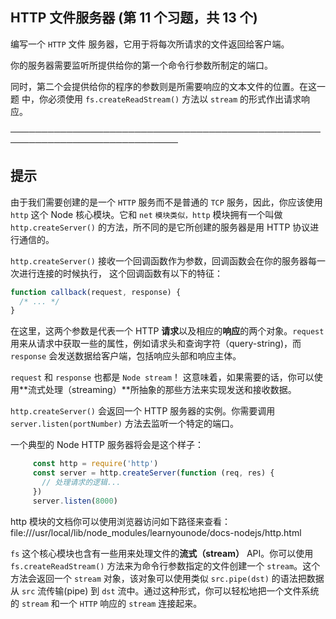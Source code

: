 ## HTTP 文件服务器 (第 11 个习题，共 13 个)

编写一个 `HTTP` 文件 服务器，它用于将每次所请求的文件返回给客户端。

你的服务器需要监听所提供给你的第一个命令行参数所制定的端口。

同时，第二个会提供给你的程序的参数则是所需要响应的文本文件的位置。在这一题
中，你必须使用 `fs.createReadStream()` 方法以 `stream` 的形式作出请求响应。

─────────────────────────────────────────────────────────────────────────────

## 提示

由于我们需要创建的是一个 `HTTP` 服务而不是普通的 `TCP` 服务，因此，你应该使用
`http` 这个 Node 核心模块。它和 `net` `模块类似，http` 模块拥有一个叫做
`http.createServer()` 的方法，所不同的是它所创建的服务器是用 HTTP
协议进行通信的。

`http.createServer()`
接收一个回调函数作为参数，回调函数会在你的服务器每一次进行连接的时候执行，
这个回调函数有以下的特征：

```js
function callback(request, response) {
  /* ... */
}
```

在这里，这两个参数是代表一个 HTTP **请求**以及相应的**响应**的两个对象。`request`
用来从请求中获取一些的属性，例如请求头和查询字符（query-string)，而
`response` 会发送数据给客户端，包括响应头部和响应主体。

`request` 和 `response` 也都是 `Node stream`！
这意味着，如果需要的话，你可以使用**流式处理（streaming）**所抽象的那些方法来实现发送和接收数据。

`http.createServer()` 会返回一个 HTTP 服务器的实例。你需要调用
`server.listen(portNumber)` 方法去监听一个特定的端口。

一个典型的 Node HTTP 服务器将会是这个样子：
```js
     const http = require('http')
     const server = http.createServer(function (req, res) {
       // 处理请求的逻辑...
     })
     server.listen(8000)
```
http 模块的文档你可以使用浏览器访问如下路径来查看：
file:///usr/local/lib/node_modules/learnyounode/docs-nodejs/http.html

`fs` 这个核心模块也含有一些用来处理文件的**流式（stream）** API。你可以使用
`fs.createReadStream()` 方法来为命令行参数指定的文件创建一个
  `stream`。这个方法会返回一个 `stream` 对象，该对象可以使用类似 `src.pipe(dst)`
的语法把数据从 `src` 流传输(pipe) 到
`dst` 流中。通过这种形式，你可以轻松地把一个文件系统的 `stream` 和一个 `HTTP`
响应的 `stream` 连接起来。

